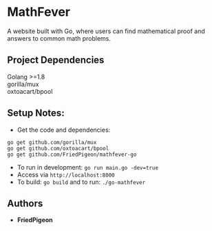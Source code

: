 # MathFever
A website built with Go, where users can find mathematical proof and answers to common math problems.

## Project Dependencies 
Golang >=1.8  
gorilla/mux  
oxtoacart/bpool

## Setup Notes:
* Get the code and dependencies:
```
go get github.com/gorilla/mux
go get github.com/oxtoacart/bpool
go get github.com/FriedPigeon/mathfever-go
```

* To run in development: `go run main.go -dev=true`
* Access via `http://localhost:8000`
* To build: `go build` and to run: `./go-mathfever`

## Authors
* **FriedPigeon**
